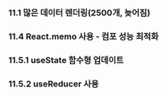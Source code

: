 ### 11.1 많은 데이터 렌더링(2500개, 늦어짐)

### 11.4 React.memo 사용 - 컴포 성능 최적화

### 11.5.1 useState 함수형 업데이트

### 11.5.2 useReducer 사용

